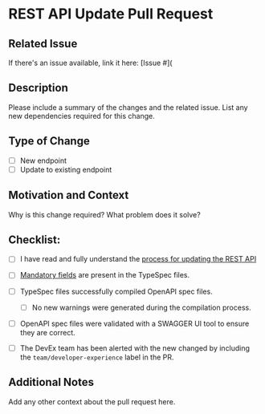 # REST API Update Pull Request

## Related Issue

If there's an issue available, link it here: [Issue #](

## Description

Please include a summary of the changes and the related issue. List any new dependencies required for this change.

## Type of Change

- [ ] New endpoint
- [ ] Update to existing endpoint

## Motivation and Context

Why is this change required? What problem does it solve?

## Checklist:

- [ ] I have read and fully understand the [process for updating the REST API](https://github.com/signalwire/signalwire-docs/wiki/REST-API-Specs-&-Docs) 
- [ ] [Mandatory fields](https://github.com/signalwire/signalwire-docs/wiki/REST-API-Specs-&-Docs#documentation-required-decorators) are present in the TypeSpec files.
- [ ] TypeSpec files successfully compiled OpenAPI spec files.
  - [ ] No new warnings were generated during the compilation process. 
- [ ] OpenAPI spec files were validated with a SWAGGER UI tool to ensure they are correct.
- [ ] The DevEx team has been alerted with the new changed by including the `team/developer-experience` label in the PR.



## Additional Notes

Add any other context about the pull request here.
